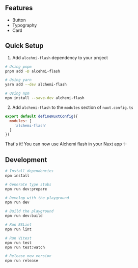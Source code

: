 <!--
Get your module up and running quickly.

Find and replace all on all files (CMD+SHIFT+F):
- Name: Alchemi Flash
- Package name: alchemi-flash
- Description: Alchemi flash is a ui library kit which using tailwind
- [Blog](https://medium.com/vuejs-school/make-your-own-tailwind-ui-component-library-for-your-nuxt-project-using-storybook-part-1-4-b3d11ad48867)
-- [Storybook](https://sweet-gecko-ed7a89.netlify.app/?path=/docs/introduction--docs)

# Alchemi Flash

[![npm version][npm-version-src]][npm-version-href]
[![npm downloads][npm-downloads-src]][npm-downloads-href]
[![License][license-src]][license-href]
[![Nuxt][nuxt-src]][nuxt-href]

- [✨ &nbsp;Release Notes](/CHANGELOG.md)
<!-- - [📖 &nbsp;Documentation](https://example.com) -->

## Features

<!-- Highlight some of the features your module provide here -->
- Button
- Typography
- Card

## Quick Setup

1. Add `alcehmi-flash` dependency to your project

```bash
# Using pnpm
pnpm add -D alcehmi-flash

# Using yarn
yarn add --dev alchemi-flash

# Using npm
npm install --save-dev alchemi-flash
```

2. Add `alchemi-flash` to the `modules` section of `nuxt.config.ts`

```js
export default defineNuxtConfig({
  modules: [
    'alchemi-flash'
  ]
})
```

That's it! You can now use Alchemi flash in your Nuxt app ✨

## Development

```bash
# Install dependencies
npm install

# Generate type stubs
npm run dev:prepare

# Develop with the playground
npm run dev

# Build the playground
npm run dev:build

# Run ESLint
npm run lint

# Run Vitest
npm run test
npm run test:watch

# Release new version
npm run release
```

<!-- Badges -->
[npm-version-src]: https://img.shields.io/npm/v/my-module/latest.svg?style=flat&colorA=18181B&colorB=28CF8D
[npm-version-href]: https://npmjs.com/package/my-module

[npm-downloads-src]: https://img.shields.io/npm/dm/my-module.svg?style=flat&colorA=18181B&colorB=28CF8D
[npm-downloads-href]: https://npmjs.com/package/my-module

[license-src]: https://img.shields.io/npm/l/my-module.svg?style=flat&colorA=18181B&colorB=28CF8D
[license-href]: https://npmjs.com/package/my-module

[nuxt-src]: https://img.shields.io/badge/Nuxt-18181B?logo=nuxt.js
[nuxt-href]: https://nuxt.com

